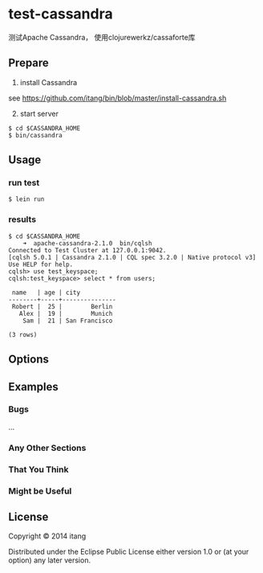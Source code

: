# test-cassandra

测试Apache Cassandra， 使用clojurewerkz/cassaforte库

## Prepare

1. install Cassandra

  see <https://github.com/itang/bin/blob/master/install-cassandra.sh>
  
2. start server

```
$ cd $CASSANDRA_HOME
$ bin/cassandra
```

## Usage

### run test
    $ lein run
    
### results

```
$ cd $CASSANDRA_HOME
    ➜  apache-cassandra-2.1.0  bin/cqlsh
Connected to Test Cluster at 127.0.0.1:9042.
[cqlsh 5.0.1 | Cassandra 2.1.0 | CQL spec 3.2.0 | Native protocol v3]
Use HELP for help.
cqlsh> use test_keyspace;
cqlsh:test_keyspace> select * from users;

 name   | age | city
--------+-----+---------------
 Robert |  25 |        Berlin
   Alex |  19 |        Munich
    Sam |  21 | San Francisco

(3 rows)
```

## Options



## Examples


### Bugs

...

### Any Other Sections
### That You Think
### Might be Useful

## License

Copyright © 2014 itang

Distributed under the Eclipse Public License either version 1.0 or (at
your option) any later version.
